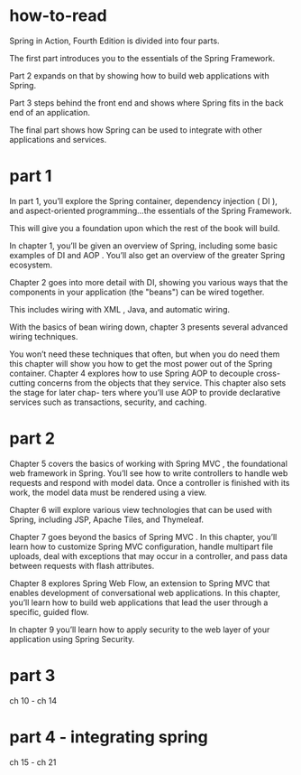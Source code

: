 # how-to-read
Spring in Action, Fourth Edition is divided into four parts. 

The first part introduces you to the essentials of the Spring Framework. 

Part 2 expands on that by showing how to build web applications with Spring. 

Part 3 steps behind the front end and shows where Spring fits in the back end of an application. 

The final part shows how Spring can be used to integrate with other applications and services.

# part 1
In part 1, you’ll explore the Spring container, dependency injection ( DI ), and aspect-oriented programming…the essentials of the Spring Framework. 

This will give you a foundation upon which the rest of the book will build.


In chapter 1, you’ll be given an overview of Spring, including some basic examples of DI and AOP . You’ll also get an overview of the greater Spring ecosystem.


Chapter 2 goes into more detail with DI, showing you various ways that the components in your application (the "beans") can be wired together. 

This includes wiring with XML , Java, and automatic wiring.

With the basics of bean wiring down, chapter 3 presents several advanced wiring techniques. 


You won’t need these techniques that often, but when you do need
them this chapter will show you how to get the most power out of the Spring
container.
Chapter 4 explores how to use Spring AOP to decouple cross-cutting concerns
from the objects that they service. This chapter also sets the stage for later chap-
ters where you’ll use AOP to provide declarative services such as transactions,
security, and caching.

# part 2
Chapter 5 covers the basics of working with Spring MVC , the foundational web
framework in Spring. You’ll see how to write controllers to handle web requests
and respond with model data.
Once a controller is finished with its work, the model data must be rendered using a view. 


Chapter 6 will explore various view technologies that can be used with Spring, including JSP, Apache Tiles, and Thymeleaf.



Chapter 7 goes beyond the basics of Spring MVC . In this chapter, you’ll learn how to customize Spring MVC configuration, handle multipart file uploads, deal with exceptions that may occur in a controller, and pass data between requests with flash attributes.



Chapter 8 explores Spring Web Flow, an extension to Spring MVC that enables development of conversational web applications. In this chapter, you’ll learn how to build web applications that lead the user through a specific, guided flow.

In chapter 9 you’ll learn how to apply security to the web layer of your application using Spring Security.

# part 3
ch 10 - ch 14

# part 4 - integrating spring
ch 15 - ch 21
